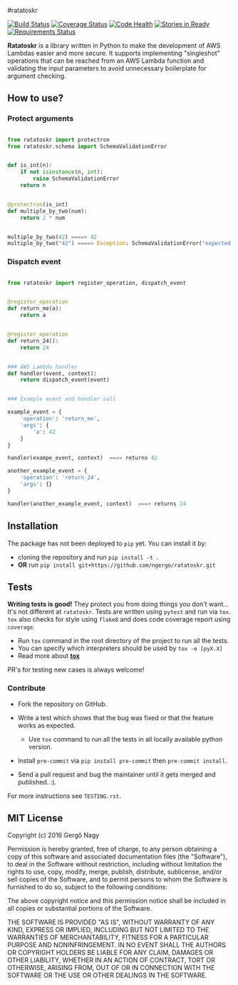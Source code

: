 #ratatoskr

[![Build Status](https://travis-ci.org/ngergo/ratatoskr.svg?branch=master)](https://travis-ci.org/ngergo/ratatoskr)
[![Coverage Status](https://coveralls.io/repos/github/ngergo/ratatoskr/badge.svg?branch=master)](https://coveralls.io/github/ngergo/ratatoskr?branch=master)
[![Code Health](https://landscape.io/github/ngergo/ratatoskr/master/landscape.svg?style=flat)](https://landscape.io/github/ngergo/ratatoskr/master)
[![Stories in Ready](https://badge.waffle.io/ngergo/ratatoskr.svg?label=ready&title=Ready)](http://waffle.io/ngergo/ratatoskr)
[![Requirements Status](https://requires.io/github/ngergo/ratatoskr/requirements.svg?branch=master)](https://requires.io/github/ngergo/ratatoskr/requirements/?branch=master)

__Ratatoskr__ is a library written in Python to make the development of AWS Lambdas easier and more secure. It supports implementing "singleshot" operations that can be reached from an AWS Lambda function and validating the input parameters to avoid unnecessary boilerplate for argument checking. 

## How to use?

### Protect arguments

```python

from ratatoskr import protectron
from ratatoskr.schema import SchemaValidationError


def is_int(n):
    if not isinstance(n, int):
        raise SchemaValidationError
    return n


@protectron(is_int)
def multiple_by_two(num):
    return 2 * num


multiple_by_two(42) ====> 42
multiple_by_two("42") ====> Exception: SchemaValidationError("expected int for data['num']"

```

### Dispatch event

```python

from ratatoskr import register_operation, dispatch_event


@register_operation
def return_me(a):
    return a


@register_operation
def return_24():
    return 24


### AWS Lambda handler
def handler(event, context):
    return dispatch_event(event)


### Example event and handler call

example_event = {
    'operation': 'return_me',
    'args': {
        'a': 42
    }
}

handler(exampe_event, context)  ===> returns 42

another_example_event = {
    'operation': 'return_24',
    'args': {}
}

handler(another_example_event, context)  ===> returns 24
```

## Installation

The package has not been deployed to `pip` yet.
You can install it by:

* cloning the repository and run `pip install -t .`
* __OR__ run `pip install git+https://github.com/ngergo/ratatoskr.git`

## Tests

__Writing tests is good!__ They protect you from doing things you don't want... It's not different at `ratatoskr`. Tests are written using `pytest` and run via `tox`.
`tox` also checks for style using `flake8` and does code coverage report using `coverage`.

* Run `tox` command in the root directory of the project to run all the tests. 
* You can specify which interpreters should be used by `tox -e [pyX.X]`
* Read more about [__tox__](https://testrun.org/tox/latest/)

PR's for testing new cases is always welcome!

### Contribute

* Fork the repository on GitHub.
* Write a test which shows that the bug was fixed or that the feature works as expected.

  - Use ``tox`` command to run all the tests in all locally available python version.
* Install `pre-commit` via `pip install pre-commit` then `pre-commit install`.
* Send a pull request and bug the maintainer until it gets merged and published. :).

For more instructions see `TESTING.rst`.

## MIT License

Copyright (c) 2016 Gergő Nagy

Permission is hereby granted, free of charge, to any person obtaining a copy of
this software and associated documentation files (the "Software"), to deal in
the Software without restriction, including without limitation the rights to
use, copy, modify, merge, publish, distribute, sublicense, and/or sell copies
of the Software, and to permit persons to whom the Software is furnished to do
so, subject to the following conditions:

The above copyright notice and this permission notice shall be included in all
copies or substantial portions of the Software.

THE SOFTWARE IS PROVIDED "AS IS", WITHOUT WARRANTY OF ANY KIND, EXPRESS OR
IMPLIED, INCLUDING BUT NOT LIMITED TO THE WARRANTIES OF MERCHANTABILITY,
FITNESS FOR A PARTICULAR PURPOSE AND NONINFRINGEMENT. IN NO EVENT SHALL THE
AUTHORS OR COPYRIGHT HOLDERS BE LIABLE FOR ANY CLAIM, DAMAGES OR OTHER
LIABILITY, WHETHER IN AN ACTION OF CONTRACT, TORT OR OTHERWISE, ARISING FROM,
OUT OF OR IN CONNECTION WITH THE SOFTWARE OR THE USE OR OTHER DEALINGS IN THE
SOFTWARE.
